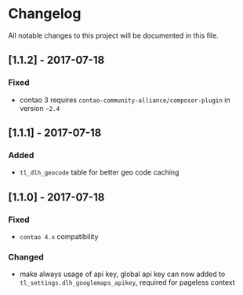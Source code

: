 # Changelog
All notable changes to this project will be documented in this file.

## [1.1.2] - 2017-07-18

### Fixed
- contao 3 requires `contao-community-alliance/composer-plugin` in version `~2.4`

## [1.1.1] - 2017-07-18

### Added
- `tl_dlh_geocode` table for better geo code caching 

## [1.1.0] - 2017-07-18

### Fixed
- `contao 4.x` compatibility
 
### Changed

- make always usage of api key, global api key can now added to `tl_settings.dlh_googlemaps_apikey`, required for pageless context
